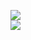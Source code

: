 [![](https://img.shields.io/badge/Made%20With-Github%20Spray-lightgrey.svg?style=for-the-badge&logo=github)](https://github.com/Annihil/github-spray#3844)  
[![](https://i.imgur.com/2DrTn0Z.gif)](https://github.com/Annihil/github-spray)